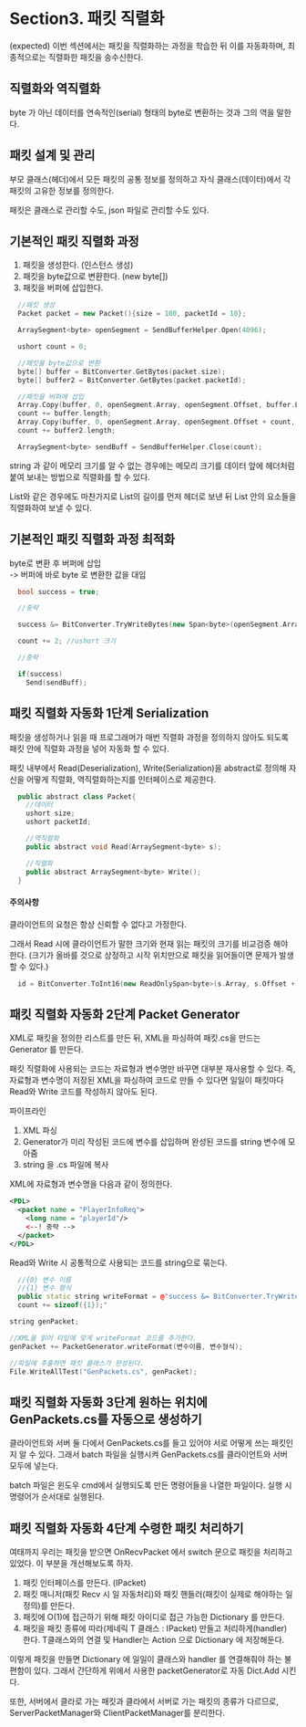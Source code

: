 # Section3. 패킷 직렬화
(expected) 이번 섹션에서는 패킷을 직렬화하는 과정을 학습한 뒤 이를 자동화하며, 최종적으로는 직렬화한 패킷을 송수신한다.

## 직렬화와 역직렬화

byte 가 아닌 데이터를 연속적인(serial) 형태의 byte로 변환하는 것과 그의 역을 말한다.

## 패킷 설계 및 관리

부모 클래스(헤더)에서 모든 패킷의 공통 정보를 정의하고 자식 클래스(데이터)에서 각 패킷의 고유한 정보를 정의한다.

패킷은 클래스로 관리할 수도, json 파일로 관리할 수도 있다.

## 기본적인 패킷 직렬화 과정

1. 패킷을 생성한다. (인스턴스 생성)
2. 패킷을 byte값으로 변환한다. (new byte[])
3. 패킷을 버퍼에 삽입한다.

```cpp
  //패킷 생성
  Packet packet = new Packet(){size = 100, packetId = 10};

  ArraySegment<byte> openSegment = SendBufferHelper.Open(4096);

  ushort count = 0;

  //패킷을 byte값으로 변환
  byte[] buffer = BitConverter.GetBytes(packet.size);
  byte[] buffer2 = BitConverter.GetBytes(packet.packetId);

  //패킷을 버퍼에 삽입
  Array.Copy(buffer, 0, openSegment.Array, openSegment.Offset, buffer.Length);
  count += buffer.length;
  Array.Copy(buffer, 0, openSegment.Array, openSegment.Offset + count, buffer2.Length);
  count += buffer2.length;

  ArraySegment<byte> sendBuff = SendBufferHelper.Close(count);
```

string 과 같이 메모리 크기를 알 수 없는 경우에는 메모리 크기를 데이터 앞에 헤더처럼 붙여 보내는 방법으로 직렬화를 할 수 있다.

List와 같은 경우에도 마찬가지로 List의 길이를 먼저 헤더로 보낸 뒤 List 안의 요소들을 직렬화하여 보낼 수 있다.

## 기본적인 패킷 직렬화 과정 최적화

byte로 변환 후 버퍼에 삽입 </br>
 -> 버퍼에 바로 byte 로 변환한 값을 대입

```cpp
  bool success = true;

  //중략

  success &= BitConverter.TryWriteBytes(new Span<byte>(openSegment.Array, openSegment.Offset + count, openSegment.Count - count), packet.packetId);

  count += 2; //ushort 크기

  //중략

  if(success)
    Send(sendBuff);
```

## 패킷 직렬화 자동화 1단계 Serialization

패킷을 생성하거나 읽을 때 프로그래머가 매번 직렬화 과정을 정의하지 않아도 되도록 패킷 안에 직렬화 과정을 넣어 자동화 할 수 있다.

패킷 내부에서 Read(Deserialization), Write(Serialization)을 abstract로 정의해 자신을 어떻게 직렬화, 역직렬화하는지를 인터페이스로 제공한다.

```cpp
  public abstract class Packet{
    //데이터
    ushort size;
    ushort packetId;

    //역직렬화
    public abstract void Read(ArraySegment<byte> s);

    //직렬화
    public abstract ArraySegment<byte> Write();
  }

```

#### 주의사항

클라이언트의 요청은 항상 신뢰할 수 없다고 가정한다.

그래서 Read 시에 클라이언트가 말한 크기와 현재 읽는 패킷의 크기를 비교검증 해야 한다. (크기가 올바를 것으로 상정하고 시작 위치만으로 패킷을 읽어들이면 문제가 발생할 수 있다.)

```cpp
  id = BitConverter.ToInt16(new ReadOnlySpan<byte>(s.Array, s.Offset + count, s.Count - count));
```

## 패킷 직렬화 자동화 2단계 Packet Generator

XML로 패킷을 정의한 리스트를 만든 뒤, XML을 파싱하여 패킷.cs을 만드는 Generator 를 만든다.

패킷 직렬화에 사용되는 코드는 자료형과 변수명만 바꾸면 대부분 재사용할 수 있다. 즉, 자료형과 변수명이 저장된 XML을 파싱하여 코드로 만들 수 있다면 일일이 패킷마다 Read와 Write 코드를 작성하지 않아도 된다.

파이프라인

1. XML 파싱
2. Generator가 미리 작성된 코드에 변수를 삽입하며 완성된 코드를 string 변수에 모아줌
3. string 을 .cs 파일에 복사

XML에 자료형과 변수명을 다음과 같이 정의한다.

```XML
<PDL>
  <packet name = "PlayerInfoReq">
    <long name = "playerId"/>
    <--! 중략 -->
  </packet>
</PDL>
```

Read와 Write 시 공통적으로 사용되는 코드를 string으로 묶는다.

```cpp
  //{0} 변수 이름
  //{1} 변수 형식
  public static string writeFormat = @"success &= BitConverter.TryWriteBytes(new Span<byte>(openSegment.Array, openSegment.Offset + count, openSegment.Count - count), packet.{0});
  count += sizeof({1});"
```

```cpp
string genPacket;

//XML을 읽어 타입에 맞게 writeFormat 코드를 추가한다.
genPacket += PacketGenerator.writeFormat(변수이름, 변수형식);

//파일에 추출하면 패킷 클래스가 완성된다.
File.WriteAllTest("GenPackets.cs", genPacket);
```

## 패킷 직렬화 자동화 3단계 원하는 위치에 GenPackets.cs를 자동으로 생성하기

클라이언트와 서버 둘 다에서 GenPackets.cs를 들고 있어야 서로 어떻게 쓰는 패킷인지 알 수 있다.
그래서 batch 파일을 실행시켜 GenPackets.cs를 클라이언트와 서버 모두에 넣는다.

batch 파일은 윈도우 cmd에서 실행되도록 만든 명령어들을 나열한 파일이다. 실행 시 명령어가 순서대로 실행된다.

## 패킷 직렬화 자동화 4단계 수령한 패킷 처리하기

여태까지 우리는 패킷을 받으면 OnRecvPacket 에서 switch 문으로 패킷을 처리하고 있었다.
이 부분을 개선해보도록 하자.

1. 패킷 인터페이스를 만든다. (IPacket)
2. 패킷 매니저(패킷 Recv 시 일 자동처리)와 패킷 핸들러(패킷이 실제로 해야하는 일 정의)를 만든다.
3. 패킷에 O(1)에 접근하기 위해 패킷 아이디로 접근 가능한 Dictionary 를 만든다.
4. 패킷을 패킷 종류에 따라(제네릭 T 클래스 : IPacket) 만들고 처리하게(handler) 한다. T클래스와의 연결 및 Handler는 Action 으로 Dictionary 에 저장해둔다.

이렇게 패킷을 만들면 Dictionary 에 일일이 클래스와 handler 를 연결해줘야 하는 불편함이 있다. 그래서 간단하게 위에서 사용한 packetGenerator로 자동 Dict.Add 시킨다.

또한, 서버에서 클라로 가는 패킷과 클라에서 서버로 가는 패킷의 종류가 다르므로, ServerPacketManager와 ClientPacketManager를 분리한다.
